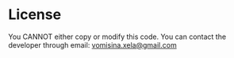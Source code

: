 # License

You CANNOT either copy or modify this code.
You can contact the developer through email: [vomisina.xela@gmail.com](mailto:vomisina.xela@gmail.com)
